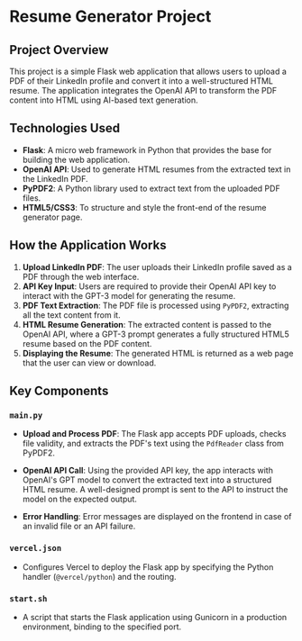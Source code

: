 # Resume Generator Project

## Project Overview

This project is a simple Flask web application that allows users to upload a PDF of their LinkedIn profile and convert it into a well-structured HTML resume. The application integrates the OpenAI API to transform the PDF content into HTML using AI-based text generation.


## Technologies Used

- **Flask**: A micro web framework in Python that provides the base for building the web application.
- **OpenAI API**: Used to generate HTML resumes from the extracted text in the LinkedIn PDF.
- **PyPDF2**: A Python library used to extract text from the uploaded PDF files.
- **HTML5/CSS3**: To structure and style the front-end of the resume generator page.

## How the Application Works

1. **Upload LinkedIn PDF**: The user uploads their LinkedIn profile saved as a PDF through the web interface.
2. **API Key Input**: Users are required to provide their OpenAI API key to interact with the GPT-3 model for generating the resume.
3. **PDF Text Extraction**: The PDF file is processed using `PyPDF2`, extracting all the text content from it.
4. **HTML Resume Generation**: The extracted content is passed to the OpenAI API, where a GPT-3 prompt generates a fully structured HTML5 resume based on the PDF content.
5. **Displaying the Resume**: The generated HTML is returned as a web page that the user can view or download.

## Key Components

### `main.py`

- **Upload and Process PDF**: 
  The Flask app accepts PDF uploads, checks file validity, and extracts the PDF's text using the `PdfReader` class from PyPDF2.
  
- **OpenAI API Call**: 
  Using the provided API key, the app interacts with OpenAI's GPT model to convert the extracted text into a structured HTML resume. A well-designed prompt is sent to the API to instruct the model on the expected output.

- **Error Handling**: 
  Error messages are displayed on the frontend in case of an invalid file or an API failure.

### `vercel.json`

- Configures Vercel to deploy the Flask app by specifying the Python handler (`@vercel/python`) and the routing.

### `start.sh`

- A script that starts the Flask application using Gunicorn in a production environment, binding to the specified port.

